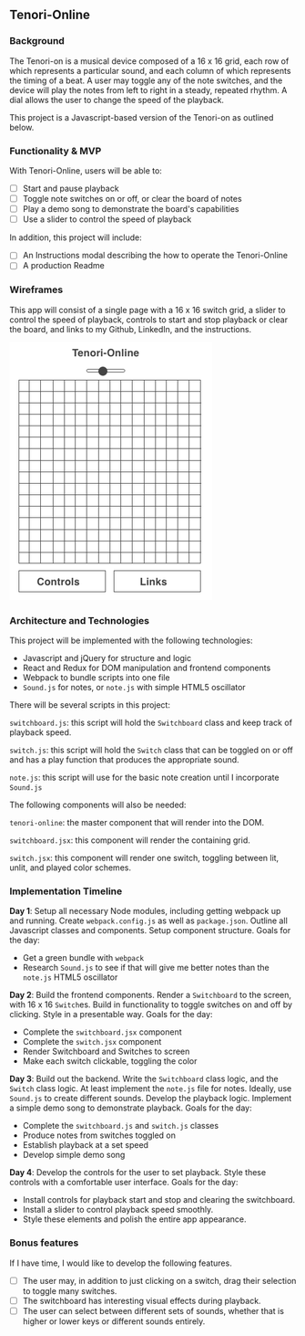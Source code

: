 ## Tenori-Online

### Background

The Tenori-on is a musical device composed of a 16 x 16 grid, each row of which represents a particular sound, and each column of which represents the timing of a beat. A user may toggle any of the note switches, and the device will play the notes from left to right in a steady, repeated rhythm. A dial allows the user to change the speed of the playback.

This project is a Javascript-based version of the Tenori-on as outlined below.

### Functionality & MVP  

With Tenori-Online, users will be able to:

- [ ] Start and pause playback
- [ ] Toggle note switches on or off, or clear the board of notes
- [ ] Play a demo song to demonstrate the board's capabilities
- [ ] Use a slider to control the speed of playback

In addition, this project will include:

- [ ] An Instructions modal describing the how to operate the Tenori-Online
- [ ] A production Readme

### Wireframes

This app will consist of a single page with a 16 x 16 switch grid, a slider to control the speed of playback, controls to start and stop playback or clear the board, and links to my Github, LinkedIn, and the instructions.

![wireframes](wireframe.png)

### Architecture and Technologies

This project will be implemented with the following technologies:

- Javascript and jQuery for structure and logic
- React and Redux for DOM manipulation and frontend components
- Webpack to bundle scripts into one file
- `Sound.js` for notes, or `note.js` with simple HTML5 oscillator

There will be several scripts in this project:

`switchboard.js`: this script will hold the `Switchboard` class and keep track of playback speed.

`switch.js`: this script will hold the `Switch` class that can be toggled on or off and has a play function that produces the appropriate sound.

`note.js`: this script will use for the basic note creation until I incorporate `Sound.js`

The following components will also be needed:

`tenori-online`: the master component that will render into the DOM.

`switchboard.jsx`: this component will render the containing grid.

`switch.jsx`: this component will render one switch, toggling between lit, unlit, and played color schemes.


### Implementation Timeline

**Day 1**: Setup all necessary Node modules, including getting webpack up and running.  Create `webpack.config.js` as well as `package.json`.  Outline all Javascript classes and components. Setup component structure. Goals for the day:

- Get a green bundle with `webpack`
- Research `Sound.js` to see if that will give me better notes than the `note.js` HTML5 oscillator

**Day 2**: Build the frontend components. Render a `Switchboard` to the screen, with 16 x 16 `Switch`es. Build in functionality to toggle switches on and off by clicking. Style in a presentable way. Goals for the day:

- Complete the `switchboard.jsx` component
- Complete the `switch.jsx` component
- Render Switchboard and Switches to screen
- Make each switch clickable, toggling the color

**Day 3**: Build out the backend. Write the `Switchboard` class logic, and the `Switch` class logic. At least implement the `note.js` file for notes. Ideally, use `Sound.js` to create different sounds. Develop the playback logic. Implement a simple demo song to demonstrate playback. Goals for the day:

- Complete the `switchboard.js` and `switch.js` classes
- Produce notes from switches toggled on
- Establish playback at a set speed
- Develop simple demo song

**Day 4**: Develop the controls for the user to set playback. Style these controls with a comfortable user interface. Goals for the day:

- Install controls for playback start and stop and clearing the switchboard.
- Install a slider to control playback speed smoothly.
- Style these elements and polish the entire app appearance.

### Bonus features

If I have time, I would like to develop the following features.

- [ ] The user may, in addition to just clicking on a switch, drag their selection to toggle many switches.
- [ ] The switchboard has interesting visual effects during playback.
- [ ] The user can select between different sets of sounds, whether that is higher or lower keys or different sounds entirely.
